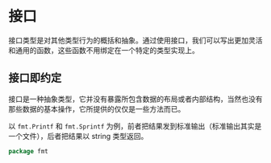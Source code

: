 # 接口

接口类型是对其他类型行为的概括和抽象。通过使用接口，我们可以写出更加灵活和通用的函数，这些函数不用绑定在一个特定的类型实现上。

## 接口即约定

接口是一种抽象类型，它并没有暴露所包含数据的布局或者内部结构，当然也没有那些数据的基本操作，它所提供的仅仅是一些方法而已。

以 `fmt.Printf` 和 `fmt.Sprintf` 为例，前者把结果发到标准输出（标准输出其实是一个文件），后者把结果以 string 类型返回。

```go
package fmt

```